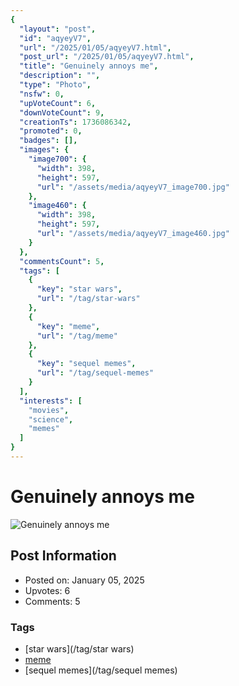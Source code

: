 ```yaml
---
{
  "layout": "post",
  "id": "aqyeyV7",
  "url": "/2025/01/05/aqyeyV7.html",
  "post_url": "/2025/01/05/aqyeyV7.html",
  "title": "Genuinely annoys me",
  "description": "",
  "type": "Photo",
  "nsfw": 0,
  "upVoteCount": 6,
  "downVoteCount": 9,
  "creationTs": 1736086342,
  "promoted": 0,
  "badges": [],
  "images": {
    "image700": {
      "width": 398,
      "height": 597,
      "url": "/assets/media/aqyeyV7_image700.jpg"
    },
    "image460": {
      "width": 398,
      "height": 597,
      "url": "/assets/media/aqyeyV7_image460.jpg"
    }
  },
  "commentsCount": 5,
  "tags": [
    {
      "key": "star wars",
      "url": "/tag/star-wars"
    },
    {
      "key": "meme",
      "url": "/tag/meme"
    },
    {
      "key": "sequel memes",
      "url": "/tag/sequel-memes"
    }
  ],
  "interests": [
    "movies",
    "science",
    "memes"
  ]
}
---
```


# Genuinely annoys me

![Genuinely annoys me](/assets/media/aqyeyV7_image700.jpg)

## Post Information

- Posted on: January 05, 2025
- Upvotes: 6
- Comments: 5

### Tags

- [star wars](/tag/star wars)
- [meme](/tag/meme)
- [sequel memes](/tag/sequel memes)
